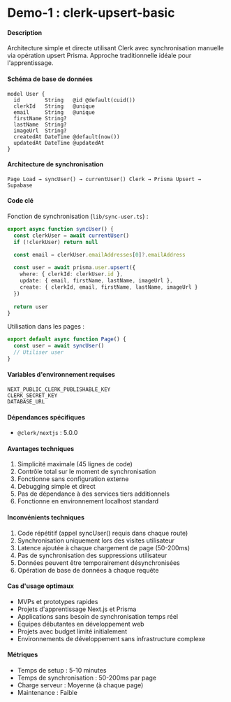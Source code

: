 
# Demo-1 : clerk-upsert-basic

#### Description

Architecture simple et directe utilisant Clerk avec synchronisation manuelle via opération upsert Prisma. Approche traditionnelle idéale pour l'apprentissage.

#### Schéma de base de données

```prisma
model User {
  id        String   @id @default(cuid())
  clerkId   String   @unique
  email     String   @unique
  firstName String?
  lastName  String?
  imageUrl  String?
  createdAt DateTime @default(now())
  updatedAt DateTime @updatedAt
}
```

#### Architecture de synchronisation

```
Page Load → syncUser() → currentUser() Clerk → Prisma Upsert → Supabase
```

#### Code clé

Fonction de synchronisation (`lib/sync-user.ts`) :

```typescript
export async function syncUser() {
  const clerkUser = await currentUser()
  if (!clerkUser) return null

  const email = clerkUser.emailAddresses[0]?.emailAddress
  
  const user = await prisma.user.upsert({
    where: { clerkId: clerkUser.id },
    update: { email, firstName, lastName, imageUrl },
    create: { clerkId, email, firstName, lastName, imageUrl }
  })
  
  return user
}
```

Utilisation dans les pages :

```typescript
export default async function Page() {
  const user = await syncUser()
  // Utiliser user
}
```

#### Variables d'environnement requises

```
NEXT_PUBLIC_CLERK_PUBLISHABLE_KEY
CLERK_SECRET_KEY
DATABASE_URL
```

#### Dépendances spécifiques

- `@clerk/nextjs` : 5.0.0

#### Avantages techniques

1. Simplicité maximale (45 lignes de code)
2. Contrôle total sur le moment de synchronisation
3. Fonctionne sans configuration externe
4. Debugging simple et direct
5. Pas de dépendance à des services tiers additionnels
6. Fonctionne en environnement localhost standard

#### Inconvénients techniques

1. Code répétitif (appel syncUser() requis dans chaque route)
2. Synchronisation uniquement lors des visites utilisateur
3. Latence ajoutée à chaque chargement de page (50-200ms)
4. Pas de synchronisation des suppressions utilisateur
5. Données peuvent être temporairement désynchronisées
6. Opération de base de données à chaque requête

#### Cas d'usage optimaux

- MVPs et prototypes rapides
- Projets d'apprentissage Next.js et Prisma
- Applications sans besoin de synchronisation temps réel
- Équipes débutantes en développement web
- Projets avec budget limité initialement
- Environnements de développement sans infrastructure complexe

#### Métriques

- Temps de setup : 5-10 minutes
- Temps de synchronisation : 50-200ms par page
- Charge serveur : Moyenne (à chaque page)
- Maintenance : Faible